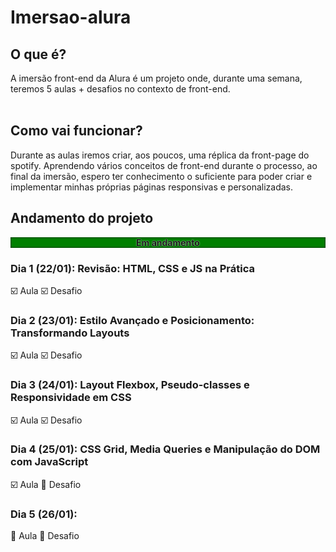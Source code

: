 # Imersao-alura

## O que é?

A imersão front-end da Alura é um projeto onde, durante uma semana, teremos 5 aulas + desafios no contexto de front-end.
<br>
<br>

## Como vai funcionar?

Durante as aulas iremos criar, aos poucos, uma réplica da front-page do spotify. Aprendendo vários conceitos de front-end durante o processo, ao final da imersão, espero ter conhecimento o suficiente para poder criar e implementar minhas próprias páginas responsivas e personalizadas.

## Andamento do projeto

<p style="text-align:center; background-color: green; font-weight:bold;box-shadow: inset 0 0 3px black;text-shadow: 0 0 1.7px white;"> Em andamento </p>

### Dia 1 (22/01): Revisão: HTML, CSS e JS na Prática

:ballot_box_with_check: Aula
:ballot_box_with_check: Desafio

### Dia 2 (23/01): Estilo Avançado e Posicionamento: Transformando Layouts

:ballot_box_with_check: Aula
:ballot_box_with_check: Desafio

### Dia 3 (24/01): Layout Flexbox, Pseudo-classes e Responsividade em CSS

:ballot_box_with_check: Aula
:ballot_box_with_check: Desafio

### Dia 4 (25/01): CSS Grid, Media Queries e Manipulação do DOM com JavaScript

:ballot_box_with_check: Aula
:black_square_button: Desafio

### Dia 5 (26/01):

:black_square_button: Aula
:black_square_button: Desafio
